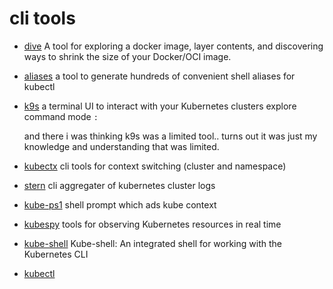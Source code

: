 # cli tools

- [dive](https://github.com/wagoodman/dive)
  A tool for exploring a docker image, layer contents, and discovering ways to shrink the size of your Docker/OCI image.

- [aliases](https://github.com/ahmetb/kubectl-aliases)
  a tool to generate hundreds of convenient shell aliases for kubectl

- [k9s](https://github.com/derailed/k9s)
  a terminal UI to interact with your Kubernetes clusters
  explore command mode `:`

  and there i was thinking k9s was a limited tool..
  turns out it was just my knowledge and understanding that was limited.

- [kubectx](https://github.com/ahmetb/kubectx)
  cli tools for context switching (cluster and namespace)

- [stern](https://github.com/wercker/stern)
  cli aggregater of kubernetes cluster logs

- [kube-ps1](https://github.com/jonmosco/kube-ps1)
  shell prompt which ads kube context

- [kubespy](https://github.com/pulumi/kubespy)
  tools for observing Kubernetes resources in real time

- [kube-shell](https://github.com/cloudnativelabs/kube-shell)
  Kube-shell: An integrated shell for working with the Kubernetes CLI

- [kubectl](https://github.com/kubernetes/kubectl)
